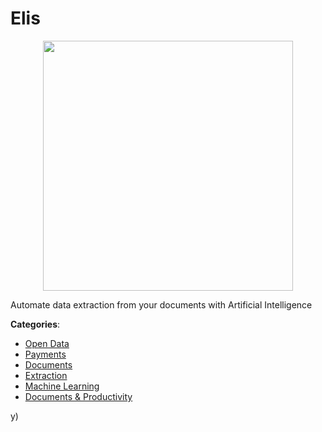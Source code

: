 # Elis
<p align="center">
    <img width="400" src="https://raw.githubusercontent.com/apis-list/apis-list/apis/elis/logo_256x256.png" />
</p>

Automate data extraction from your documents with Artificial Intelligence



**Categories**:
- [Open Data](https://github.com/apis-list/apis-list#open-data)
- [Payments](https://github.com/apis-list/apis-list#payments)
- [Documents](https://github.com/apis-list/apis-list#documents)
- [Extraction](https://github.com/apis-list/apis-list#extraction)
- [Machine Learning](https://github.com/apis-list/apis-list#machine-learning)
- [Documents & Productivity](https://github.com/apis-list/apis-list#documents-and-productivity)



y)



